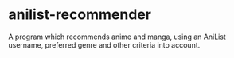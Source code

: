 # anilist-recommender
A program which recommends anime and manga, using an AniList username, preferred genre and other criteria into account.
